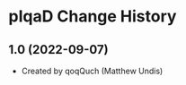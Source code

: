 pIqaD Change History
====================

1.0 (2022-09-07)
----------------
* Created by qoqQuch (Matthew Undis)
